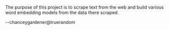 The purpose of this project is to scrape text from the web and build various word embedding models from the data there scraped.


--chanceygardener@truerandom
